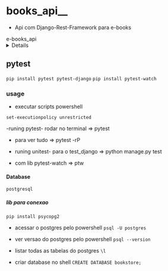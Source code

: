 # books_api__
* Api com Django-Rest-Framework para e-books 

<summary>e-books_api</summary>


<details>

`ìnicial`

- CRUD de e-books
`django_restframework`
`permissoes admin -> all`
`permissoes user -> safe_methods= GET, HEAD, OPTIONS`


- Autenticação
`djangorestframework-simplejwt`

- comandos Django/bash
`django-admin startproject core .`
`python manage.py migrate`
`python manage.py createsuperuser`
`python manage.py runserver`
`python manage.py startapp <nome_do_app>`
`python mange.py makemigrations`

- adm controller
`admsuper`
`Adm$50001`

- user_teste
`adm_leitura`
`book@reading`

</details>

## pytest

`pip install pytest pytest-django`
`pip install pytest-watch`

### usage

- executar scripts powershell

`set-executionpolicy unrestricted`

-runing pytest- rodar no terminal => pytest

- para ver tudo => pytest -rP

- runing unitest- para o test_django => python manage.py test
- com lib pytest-watch => ptw

#### Database
`postgresql`

##### lib para conexao
`pip install psycopg2`

- acessar o postgres pelo powershell
`psql -U postgres`

- ver versao do postgres pelo powershell
`psql --version`

- listar todas as tabelas do postgres
`\l`

- criar database no shell
`CREATE DATABASE bookstore;`